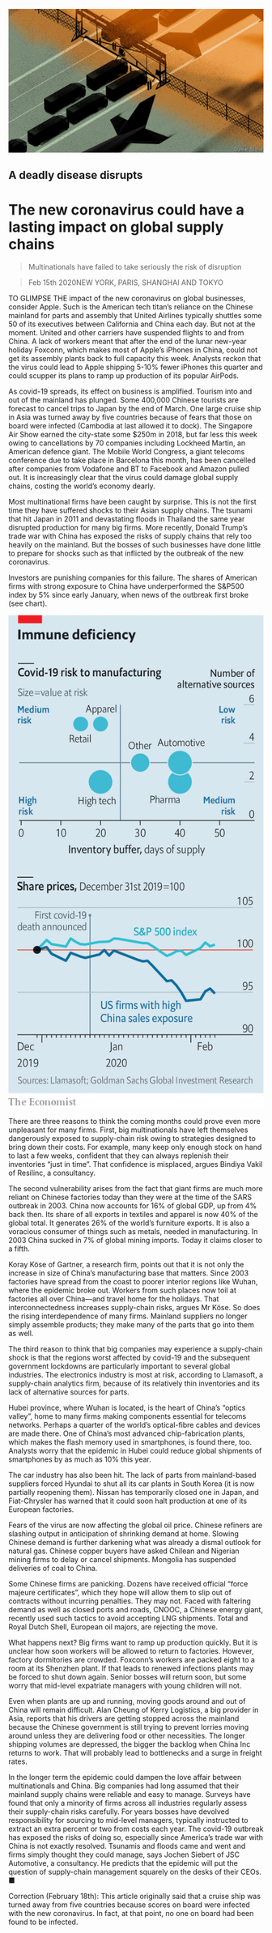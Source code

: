 ![](./images/20200215_IRD002_0.jpg)

## A deadly disease disrupts

# The new coronavirus could have a lasting impact on global supply chains

> Multinationals have failed to take seriously the risk of disruption

> Feb 15th 2020NEW YORK, PARIS, SHANGHAI AND TOKYO

TO GLIMPSE THE impact of the new coronavirus on global businesses, consider Apple. Such is the American tech titan’s reliance on the Chinese mainland for parts and assembly that United Airlines typically shuttles some 50 of its executives between California and China each day. But not at the moment. United and other carriers have suspended flights to and from China. A lack of workers meant that after the end of the lunar new-year holiday Foxconn, which makes most of Apple’s iPhones in China, could not get its assembly plants back to full capacity this week. Analysts reckon that the virus could lead to Apple shipping 5-10% fewer iPhones this quarter and could scupper its plans to ramp up production of its popular AirPods.

As covid-19 spreads, its effect on business is amplified. Tourism into and out of the mainland has plunged. Some 400,000 Chinese tourists are forecast to cancel trips to Japan by the end of March. One large cruise ship in Asia was turned away by five countries because of fears that those on board were infected (Cambodia at last allowed it to dock). The Singapore Air Show earned the city-state some $250m in 2018, but far less this week owing to cancellations by 70 companies including Lockheed Martin, an American defence giant. The Mobile World Congress, a giant telecoms conference due to take place in Barcelona this month, has been cancelled after companies from Vodafone and BT to Facebook and Amazon pulled out. It is increasingly clear that the virus could damage global supply chains, costing the world’s economy dearly.

Most multinational firms have been caught by surprise. This is not the first time they have suffered shocks to their Asian supply chains. The tsunami that hit Japan in 2011 and devastating floods in Thailand the same year disrupted production for many big firms. More recently, Donald Trump’s trade war with China has exposed the risks of supply chains that rely too heavily on the mainland. But the bosses of such businesses have done little to prepare for shocks such as that inflicted by the outbreak of the new coronavirus.

Investors are punishing companies for this failure. The shares of American firms with strong exposure to China have underperformed the S&P500 index by 5% since early January, when news of the outbreak first broke (see chart).

![](./images/20200215_IRC960.png)

There are three reasons to think the coming months could prove even more unpleasant for many firms. First, big multinationals have left themselves dangerously exposed to supply-chain risk owing to strategies designed to bring down their costs. For example, many keep only enough stock on hand to last a few weeks, confident that they can always replenish their inventories “just in time”. That confidence is misplaced, argues Bindiya Vakil of Resilinc, a consultancy.

The second vulnerability arises from the fact that giant firms are much more reliant on Chinese factories today than they were at the time of the SARS outbreak in 2003. China now accounts for 16% of global GDP, up from 4% back then. Its share of all exports in textiles and apparel is now 40% of the global total. It generates 26% of the world’s furniture exports. It is also a voracious consumer of things such as metals, needed in manufacturing. In 2003 China sucked in 7% of global mining imports. Today it claims closer to a fifth.

Koray Köse of Gartner, a research firm, points out that it is not only the increase in size of China’s manufacturing base that matters. Since 2003 factories have spread from the coast to poorer interior regions like Wuhan, where the epidemic broke out. Workers from such places now toil at factories all over China—and travel home for the holidays. That interconnectedness increases supply-chain risks, argues Mr Köse. So does the rising interdependence of many firms. Mainland suppliers no longer simply assemble products; they make many of the parts that go into them as well.

The third reason to think that big companies may experience a supply-chain shock is that the regions worst affected by covid-19 and the subsequent government lockdowns are particularly important to several global industries. The electronics industry is most at risk, according to Llamasoft, a supply-chain analytics firm, because of its relatively thin inventories and its lack of alternative sources for parts.

Hubei province, where Wuhan is located, is the heart of China’s “optics valley”, home to many firms making components essential for telecoms networks. Perhaps a quarter of the world’s optical-fibre cables and devices are made there. One of China’s most advanced chip-fabrication plants, which makes the flash memory used in smartphones, is found there, too. Analysts worry that the epidemic in Hubei could reduce global shipments of smartphones by as much as 10% this year.

The car industry has also been hit. The lack of parts from mainland-based suppliers forced Hyundai to shut all its car plants in South Korea (it is now partially reopening them). Nissan has temporarily closed one in Japan, and Fiat-Chrysler has warned that it could soon halt production at one of its European factories.

Fears of the virus are now affecting the global oil price. Chinese refiners are slashing output in anticipation of shrinking demand at home. Slowing Chinese demand is further darkening what was already a dismal outlook for natural gas. Chinese copper buyers have asked Chilean and Nigerian mining firms to delay or cancel shipments. Mongolia has suspended deliveries of coal to China.

Some Chinese firms are panicking. Dozens have received official “force majeure certificates”, which they hope will allow them to slip out of contracts without incurring penalties. They may not. Faced with faltering demand as well as closed ports and roads, CNOOC, a Chinese energy giant, recently used such tactics to avoid accepting LNG shipments. Total and Royal Dutch Shell, European oil majors, are rejecting the move.

What happens next? Big firms want to ramp up production quickly. But it is unclear how soon workers will be allowed to return to factories. However, factory dormitories are crowded. Foxconn’s workers are packed eight to a room at its Shenzhen plant. If that leads to renewed infections plants may be forced to shut down again. Senior bosses will return soon, but some worry that mid-level expatriate managers with young children will not.

Even when plants are up and running, moving goods around and out of China will remain difficult. Alan Cheung of Kerry Logistics, a big provider in Asia, reports that his drivers are getting stopped across the mainland because the Chinese government is still trying to prevent lorries moving around unless they are delivering food or other necessities. The longer shipping volumes are depressed, the bigger the backlog when China Inc returns to work. That will probably lead to bottlenecks and a surge in freight rates.

In the longer term the epidemic could dampen the love affair between multinationals and China. Big companies had long assumed that their mainland supply chains were reliable and easy to manage. Surveys have found that only a minority of firms across all industries regularly assess their supply-chain risks carefully. For years bosses have devolved responsibility for sourcing to mid-level managers, typically instructed to extract an extra percent or two from costs each year. The covid-19 outbreak has exposed the risks of doing so, especially since America’s trade war with China is not exactly resolved. Tsunamis and floods came and went and firms simply thought they could manage, says Jochen Siebert of JSC Automotive, a consultancy. He predicts that the epidemic will put the question of supply-chain management squarely on the desks of their CEOs. ■

Correction (February 18th): This article originally said that a cruise ship was turned away from five countries because scores on board were infected with the new coronavirus. In fact, at that point, no one on board had been found to be infected.